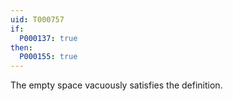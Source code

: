 ```yaml
---
uid: T000757
if:
  P000137: true
then:
  P000155: true
---
```


The empty space vacuously satisfies the definition.
